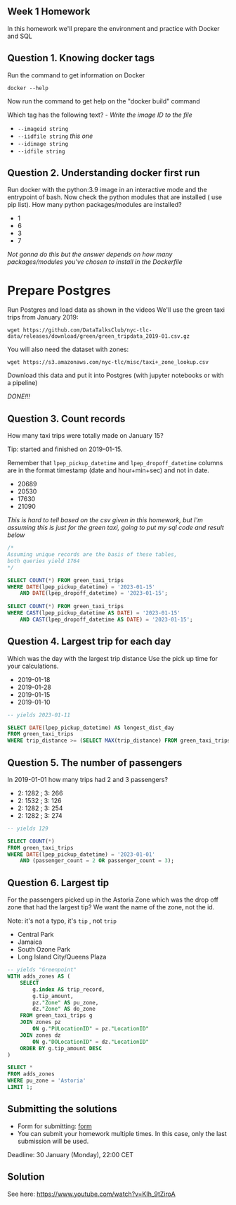 ## Week 1 Homework

In this homework we'll prepare the environment 
and practice with Docker and SQL


## Question 1. Knowing docker tags

Run the command to get information on Docker 

```docker --help```

Now run the command to get help on the "docker build" command

Which tag has the following text? - *Write the image ID to the file* 

- `--imageid string`
- `--iidfile string` *this one*
- `--idimage string`
- `--idfile string`


## Question 2. Understanding docker first run 

Run docker with the python:3.9 image in an interactive mode and the entrypoint of bash.
Now check the python modules that are installed ( use pip list). 
How many python packages/modules are installed?

- 1
- 6
- 3
- 7

*Not gonna do this but the answer depends on how many packages/modules you've chosen to install in the Dockerfile*

# Prepare Postgres

Run Postgres and load data as shown in the videos
We'll use the green taxi trips from January 2019:

```wget https://github.com/DataTalksClub/nyc-tlc-data/releases/download/green/green_tripdata_2019-01.csv.gz```

You will also need the dataset with zones:

```wget https://s3.amazonaws.com/nyc-tlc/misc/taxi+_zone_lookup.csv```

Download this data and put it into Postgres (with jupyter notebooks or with a pipeline)

*DONE!!!*


## Question 3. Count records 

How many taxi trips were totally made on January 15?

Tip: started and finished on 2019-01-15. 

Remember that `lpep_pickup_datetime` and `lpep_dropoff_datetime` columns are in the format timestamp (date and hour+min+sec) and not in date.

- 20689
- 20530
- 17630
- 21090

*This is hard to tell based on the csv given in this homework, but I'm assuming this is just for the green taxi, going to put my sql code and result below* 

```SQL
/*
Assuming unique records are the basis of these tables,
both queries yield 1764
*/

SELECT COUNT(*) FROM green_taxi_trips
WHERE DATE(lpep_pickup_datetime) = '2023-01-15'
	AND DATE(lpep_dropoff_datetime) = '2023-01-15';
	
SELECT COUNT(*) FROM green_taxi_trips
WHERE CAST(lpep_pickup_datetime AS DATE) = '2023-01-15'
	AND CAST(lpep_dropoff_datetime AS DATE) = '2023-01-15';
```

## Question 4. Largest trip for each day

Which was the day with the largest trip distance
Use the pick up time for your calculations.

- 2019-01-18
- 2019-01-28
- 2019-01-15
- 2019-01-10

```SQL
-- yields 2023-01-11

SELECT DATE(lpep_pickup_datetime) AS longest_dist_day
FROM green_taxi_trips
WHERE trip_distance >= (SELECT MAX(trip_distance) FROM green_taxi_trips);
```

## Question 5. The number of passengers

In 2019-01-01 how many trips had 2 and 3 passengers?
 
- 2: 1282 ; 3: 266
- 2: 1532 ; 3: 126
- 2: 1282 ; 3: 254
- 2: 1282 ; 3: 274

```SQL
-- yields 129

SELECT COUNT(*)
FROM green_taxi_trips
WHERE DATE(lpep_pickup_datetime) = '2023-01-01'
	AND (passenger_count = 2 OR passenger_count = 3);
```


## Question 6. Largest tip

For the passengers picked up in the Astoria Zone which was the drop off zone that had the largest tip?
We want the name of the zone, not the id.

Note: it's not a typo, it's `tip` , not `trip`

- Central Park
- Jamaica
- South Ozone Park
- Long Island City/Queens Plaza

```SQL
-- yields "Greenpoint"
WITH adds_zones AS (
	SELECT 
		g.index AS trip_record,
		g.tip_amount,
		pz."Zone" AS pu_zone,
		dz."Zone" AS do_zone
	FROM green_taxi_trips g
	JOIN zones pz
		ON g."PULocationID" = pz."LocationID"
	JOIN zones dz
		ON g."DOLocationID" = dz."LocationID"
	ORDER BY g.tip_amount DESC
)

SELECT *
FROM adds_zones
WHERE pu_zone = 'Astoria'
LIMIT 1;
```


## Submitting the solutions

* Form for submitting: [form](https://forms.gle/EjphSkR1b3nsdojv7)
* You can submit your homework multiple times. In this case, only the last submission will be used. 

Deadline: 30 January (Monday), 22:00 CET


## Solution

See here: https://www.youtube.com/watch?v=KIh_9tZiroA